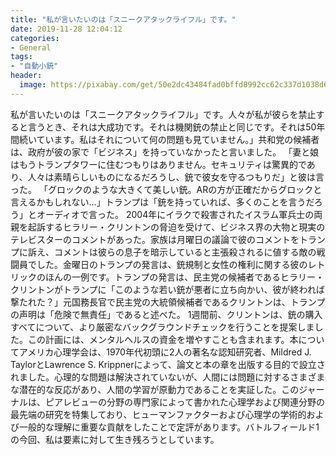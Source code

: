 ```yaml
---
title: "私が言いたいのは「スニークアタックライフル」です。"
date: 2019-11-28 12:04:12
categories:
- General
tags:
- "自動小銃"
header:
  image: https://pixabay.com/get/50e2dc43484fad0bffd8992cc62c337d1038d6e64e50744e71267ad4974ec3_1280.jpg
---
```


私が言いたいのは「スニークアタックライフル」です。人々が私が彼らを禁止すると言うとき、それは大成功です。それは機関銃の禁止と同じです。それは50年間続いています。私はそれについて何の問題も見ていません。」共和党の候補者は、政府が彼の家で「ビジネス」を持っていなかったと言いました。 「妻と娘はもうトランプタワーに住むつもりはありません。セキュリティは驚異的であり、人々は素晴らしいものになるだろうし、銃で彼女を守るつもりだ」と彼は言った。 「グロックのような大きくて美しい銃。ARの方が正確だからグロックと言えるかもしれない…」トランプは「銃を持っていれば、多くのことを言うだろう」とオーディオで言った。 2004年にイラクで殺害されたイスラム軍兵士の両親を起訴するヒラリー・クリントンの脅迫を受けて、ビジネス界の大物と現実のテレビスターのコメントがあった。家族は月曜日の議論で彼のコメントをトランプに訴え、コメントは彼らの息子を暗示していると主張殺されるに値する敵の戦闘員でした。金曜日のトランプの発言は、銃規制と女性の権利に関する彼のレトリックのほんの一例です。トランプの発言は、民主党の候補者であるヒラリー・クリントンがトランプに「このような若い銃が悪者に立ち向かい、彼が終われば撃たれた？」元国務長官で民主党の大統領候補者であるクリントンは、トランプの声明は「危険で無責任」であると述べた。 1週間前、クリントンは、銃の購入すべてについて、より厳密なバックグラウンドチェックを行うことを提案しました。この計画には、メンタルヘルスの資金を増やすことも含まれます。本についてアメリカ心理学会は、1970年代初頭に2人の著名な認知研究者、Mildred J. TaylorとLawrence S. Krippnerによって、論文と本の章を出版する目的で設立されました。心理的な問題は解決されていないが、人間には問題に対するさまざまな潜在的な反応があり、人間の学習が原動力であることを実証した。このジャーナルは、ピアレビューの分野の専門家によって書かれた心理学および関連分野の最先端の研究を特集しており、ヒューマンファクターおよび心理学の学術的および一般的な理解に重要な貢献をしたことで定評があります。バトルフィールド1の今回、私は要素に対して生き残ろうとしています。
